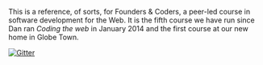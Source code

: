 This is a reference, of sorts, for Founders & Coders, a peer-led course in software development for the Web. It is the fifth course we have run since Dan ran *Coding the web* in January 2014 and the first course at our new home in Globe Town.




[![Gitter](https://badges.gitter.im/Join%20Chat.svg)](https://gitter.im/foundersandcoders/fac4?utm_source=badge&utm_medium=badge&utm_campaign=pr-badge&utm_content=badge)